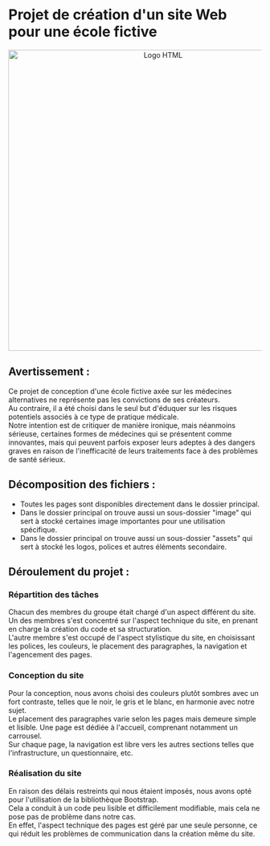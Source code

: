 # Projet de création d'un site Web pour une école fictive  

<p align="center">
    <img src="https://upload.wikimedia.org/wikipedia/commons/6/61/HTML5_logo_and_wordmark.svg" alt="Logo HTML" style="width:600px;height:600px;">
</p>  

## Avertissement :  
Ce projet de conception d'une école fictive axée sur les médecines alternatives ne représente pas les convictions de ses créateurs.  
Au contraire, il a été choisi dans le seul but d'éduquer sur les risques potentiels associés à ce type de pratique médicale.  
Notre intention est de critiquer de manière ironique, mais néanmoins sérieuse, certaines formes de médecines qui se présentent comme innovantes, mais qui peuvent parfois  exposer leurs adeptes à des dangers graves en raison de l'inefficacité de leurs traitements face à des problèmes de santé sérieux.  

## Décomposition des fichiers :  
* Toutes les pages sont disponibles directement dans le dossier principal.  
* Dans le dossier principal on trouve aussi un sous-dossier "image" qui sert à stocké certaines image importantes pour une utilisation spécifique.  
* Dans le dossier principal on trouve aussi un sous-dossier "assets" qui sert à stocké les logos, polices et autres éléments secondaire.  

## Déroulement du projet :  

### Répartition des tâches  
Chacun des membres du groupe était chargé d'un aspect différent du site.  
Un des membres s'est concentré sur l'aspect technique du site, en prenant en charge la création du code et sa structuration.  
L'autre membre s'est occupé de l'aspect stylistique du site, en choisissant les polices, les couleurs, le placement des paragraphes, la navigation et l'agencement des pages. 

### Conception du site  
Pour la conception, nous avons choisi des couleurs plutôt sombres avec un fort contraste, telles que le noir, le gris et le blanc, en harmonie avec notre sujet.  
Le placement des paragraphes varie selon les pages mais demeure simple et lisible. Une page est dédiée à l'accueil, comprenant notamment un carrousel.  
Sur chaque page, la navigation est libre vers les autres sections telles que l'infrastructure, un questionnaire, etc.  

### Réalisation du site 
En raison des délais restreints qui nous étaient imposés, nous avons opté pour l'utilisation de la bibliothèque Bootstrap.  
Cela a conduit à un code peu lisible et difficilement modifiable, mais cela ne pose pas de problème dans notre cas.  
En effet, l'aspect technique des pages est géré par une seule personne, ce qui réduit les problèmes de communication dans la création même du site.  

